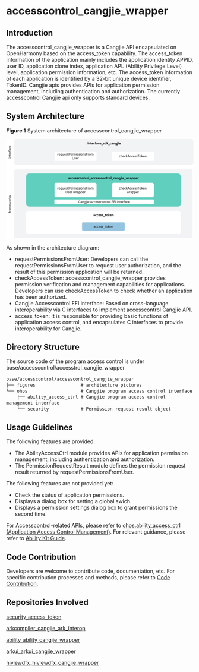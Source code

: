 # accesscontrol_cangjie_wrapper

## Introduction

The accesscontrol_cangjie_wrapper is a Cangjie API encapsulated on OpenHarmony based on the access_token capability. The access_token information of the application mainly includes the application identity APPID, user ID, application clone index, application APL (Ability Privilege Level) level, application permission information, etc. The access_token information of each application is identified by a 32-bit unique device identifier, TokenID. Cangjie apis provides APIs for application permission management, including authentication and authorization. The currently accesscontrol Cangjie api only supports standard devices.

## System Architecture

**Figure 1** System architecture of accesscontrol_cangjie_wrapper

![accesscontrol_cangjie_wrapper architecture](figures/accesscontrol_cangjie_wrapper_architecture_en.png)

As shown in the architecture diagram:

- requestPermissionsFromUser: Developers can call the requestPermissionsFromUser to request user authorization, and the result of this permission application will be returned.
- checkAccessToken: accesscontrol_cangjie_wrapper provides permission verification and management capabilities for applications. Developers can use checkAccessToken to check whether an application has been authorized.
- Cangjie Accesscontrol FFI interface: Based on cross-language interoperability via C interfaces to implement accesscontrol Cangjie API.
- access_token: It is responsible for providing basic functions of application access control, and encapsulates C interfaces to provide interoperability for Cangjie.

## Directory Structure

The source code of the program access control is under base/accesscontrol/accesstrol_cangjie_wrapper

```
base/accesscontrol/accesscontrol_cangjie_wrapper
├── figures                 # architecture pictures
└── ohos                    # Cangjie program access control interface
    ├── ability_access_ctrl # Cangjie program access control management interface
    └── security            # Permission request result object
```

## Usage Guidelines

The following features are provided:

  - The AbilityAccessCtrl module provides APIs for application permission management, including authentication and authorization.
  - The PermissionRequestResult module defines the permission request result returned by requestPermissionsFromUser.


The following features are not provided yet:

  - Check the status of application permissions.
  - Displays a dialog box for setting a global swich.
  - Displays a permission settings dialog box to grant permissions the second time.


For Accesscontrol-related APIs, please refer to [ohos.ability_access_ctrl (Application Access Control Management)](https://gitcode.com/openharmony-sig/arkcompiler_cangjie_ark_interop/blob/master/doc/API_Reference/source_en/apis/AbilityKit/cj-apis-ability_access_ctrl.md). For relevant guidance, please refer to [Ability Kit Guide](https://gitcode.com/openharmony-sig/arkcompiler_cangjie_ark_interop/tree/master/doc/Dev_Guide/source_en/application-models).

## Code Contribution

Developers are welcome to contribute code, documentation, etc. For specific contribution processes and methods, please refer to [Code Contribution](https://gitcode.com/openharmony/docs/blob/master/en/contribute/code-contribution.md).

## Repositories Involved

[security_access_token](https://gitee.com/openharmony/security_access_token)

[arkcompiler_cangjie_ark_interop](https://gitcode.com/openharmony-sig/arkcompiler_cangjie_ark_interop)

[ability_ability_cangjie_wrapper](https://gitcode.com/openharmony-sig/ability_ability_cangjie_wrapper)

[arkui_arkui_cangjie_wrapper](https://gitcode.com/openharmony-sig/arkui_arkui_cangjie_wrapper)

[hiviewdfx_hiviewdfx_cangjie_wrapper](https://gitcode.com/openharmony-sig/hiviewdfx_hiviewdfx_cangjie_wrapper)
